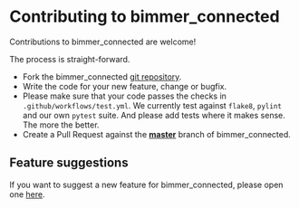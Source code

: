 # Contributing to bimmer_connected

Contributions to bimmer_connected are welcome!

The process is straight-forward.

 - Fork the bimmer_connected [git repository](https://github.com/bimmerconnected/bimmer_connected).
 - Write the code for your new feature, change or bugfix.
 - Please make sure that your code passes the checks in `.github/workflows/test.yml`. We currently test against `flake8`, `pylint` and our own `pytest` suite. And please add tests where it makes sense. The more the better.
 - Create a Pull Request against the [**master**](https://github.com/bimmerconnected/bimmer_connected/tree/master) branch of bimmer_connected.

## Feature suggestions

If you want to suggest a new feature for bimmer_connected, please open one [here](https://github.com/bimmerconnected/bimmer_connected/discussions/new).
